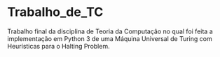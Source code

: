 # Trabalho_de_TC

Trabalho final da disciplina de Teoria da Computação no qual foi feita a implementação em Python 3 de uma Máquina Universal de Turing com Heurísticas para o Halting Problem.
